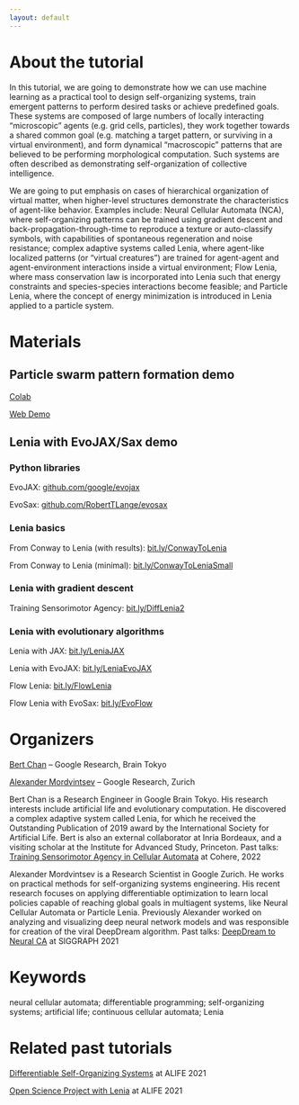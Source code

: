 ```yaml
---
layout: default
---
```


# About the tutorial

In this tutorial, we are going to demonstrate how we can use machine learning as a practical tool to design self-organizing systems, train emergent patterns to perform desired tasks or achieve predefined goals. These systems are composed of large numbers of locally interacting “microscopic” agents (e.g. grid cells, particles), they work together towards a shared common goal (e.g. matching a target pattern, or surviving in a virtual environment), and form dynamical “macroscopic” patterns that are believed to be performing morphological computation. Such systems are often described as demonstrating self-organization of collective intelligence.

We are going to put emphasis on cases of hierarchical organization of virtual matter, when higher-level structures demonstrate the characteristics of agent-like behavior. Examples include: Neural Cellular Automata (NCA), where self-organizing patterns can be trained using gradient descent and back-propagation-through-time to reproduce a texture or auto-classify symbols, with capabilities of spontaneous regeneration and noise resistance; complex adaptive systems called Lenia, where agent-like localized patterns (or “virtual creatures”) are trained for agent-agent and agent-environment interactions inside a virtual environment; Flow Lenia, where mass conservation law is incorporated into Lenia such that energy constraints and species-species interactions become feasible; and Particle Lenia, where the concept of energy minimization is introduced in Lenia applied to a particle system.

# Materials

## Particle swarm pattern formation demo

[Colab](https://colab.research.google.com/github/SelfOrgML/selforgml.github.io/blob/main/pattern_formation_alife23.ipynb)

[Web Demo](https://znah.net/icra23/)

## Lenia with EvoJAX/Sax demo

### Python libraries

EvoJAX: [github.com/google/evojax](https://github.com/google/evojax)

EvoSax: [github.com/RobertTLange/evosax](https://github.com/RobertTLange/evosax)

### Lenia basics

From Conway to Lenia (with results): [bit.ly/ConwayToLenia](https://bit.ly/ConwayToLenia)

From Conway to Lenia (minimal): [bit.ly/ConwayToLeniaSmall](https://bit.ly/ConwayToLeniaSmall)

### Lenia with gradient descent

Training Sensorimotor Agency: [bit.ly/DiffLenia2](https://bit.ly/DiffLenia2)

### Lenia with evolutionary algorithms

Lenia with JAX: [bit.ly/LeniaJAX](https://bit.ly/LeniaJAX)

Lenia with EvoJAX: [bit.ly/LeniaEvoJAX](https://bit.ly/LeniaEvoJAX)

Flow Lenia: [bit.ly/FlowLenia](https://bit.ly/FlowLenia)

Flow Lenia with EvoSax: [bit.ly/EvoFlow](https://bit.ly/EvoFlow)

# Organizers

[Bert Chan](https://chakazul.github.io/) – Google Research, Brain Tokyo

[Alexander Mordvintsev](https://znah.net/) – Google Research, Zurich

Bert Chan is a Research Engineer in Google Brain Tokyo. His research interests include artificial life and evolutionary computation. He discovered a complex adaptive system called Lenia, for which he received the Outstanding Publication of 2019 award by the International Society for Artificial Life. Bert is also an external collaborator at Inria Bordeaux, and a visiting scholar at the Institute for Advanced Study, Princeton.
Past talks: [Training Sensorimotor Agency in Cellular Automata](https://www.youtube.com/watch?v=FU6BGUwHcg0) at Cohere, 2022

Alexander Mordvintsev is a Research Scientist in Google Zurich. He works on practical methods for self-organizing systems engineering. His recent research focuses on applying differentiable optimization to learn local policies capable of reaching global goals in multiagent systems, like Neural Cellular Automata or Particle Lenia. Previously Alexander worked on analyzing and visualizing deep neural network models and was responsible for creation of the viral DeepDream algorithm.
Past talks: [DeepDream to Neural CA](https://www.youtube.com/watch?v=nSmZBfCO8YE) at SIGGRAPH 2021

# Keywords

neural cellular automata; differentiable programming; self-organizing systems; artificial life; continuous cellular automata; Lenia

# Related past tutorials

[Differentiable Self-Organizing Systems](https://selforglive.github.io/) at ALIFE 2021

[Open Science Project with Lenia](https://openlenia.github.io/) at ALIFE 2021


